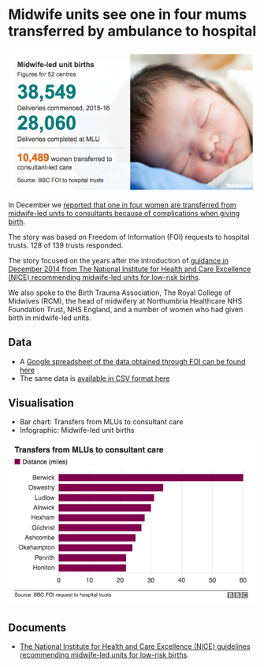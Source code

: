 # Midwife units see one in four mums transferred by ambulance to hospital

![](https://raw.githubusercontent.com/BBC-Data-Unit/midwife-led-units/master/MLU%20infographic.png)

In December we [reported that one in four women are transferred from midwife-led units to consultants because of complications when giving birth](http://www.bbc.co.uk/news/uk-england-37471091).

The story was based on Freedom of Information (FOI) requests to hospital trusts. 128 of 139 trusts responded. 

The story focused on the years after the introduction of [guidance in December 2014 from The National Institute for Health and Care Excellence (NICE) recommending midwife-led units for low-risk births](https://www.nice.org.uk/guidance/CG190).

We also spoke to the Birth Trauma Association, The Royal College of Midwives (RCM), the head of midwifery at Northumbria Healthcare NHS Foundation Trust, NHS England, and a number of women who had given birth in midwife-led units.

## Data

* A [Google spreadsheet of the data obtained through FOI can be found here](https://docs.google.com/spreadsheets/d/1kxqDkNrrEyZFmUZiPqxW_gH4iYCDnf6Hkge5S1oglvg/edit#gid=0)
* The same data is [available in CSV format here](https://github.com/BBC-Data-Unit/midwife-led-units/blob/master/Midwife-led%20units%20BBC%20investigation.csv)

## Visualisation

* Bar chart: Transfers from MLUs to consultant care
* Infographic: Midwife-led unit births

![](https://raw.githubusercontent.com/BBC-Data-Unit/midwife-led-units/master/Transfers%20from%20MLUs%20to%20consultant%20care.png)

## Documents

* [The National Institute for Health and Care Excellence (NICE) guidelines recommending midwife-led units for low-risk births](https://www.nice.org.uk/guidance/CG190).

